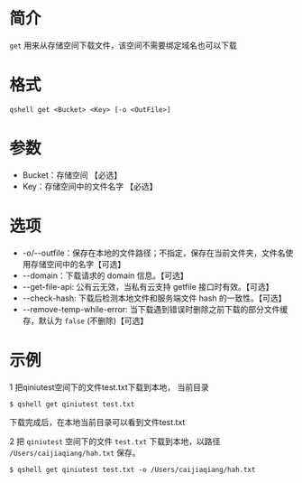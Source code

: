 # 简介
`get` 用来从存储空间下载文件，该空间不需要绑定域名也可以下载

# 格式
```
qshell get <Bucket> <Key> [-o <OutFile>]
``` 

# 参数
- Bucket：存储空间 【必选】
- Key：存储空间中的文件名字 【必选】

# 选项
- -o/--outfile：保存在本地的文件路径；不指定，保存在当前文件夹，文件名使用存储空间中的名字【可选】
- --domain：下载请求的 domain 信息。【可选】
- --get-file-api: 公有云无效，当私有云支持 getfile 接口时有效。【可选】
- --check-hash: 下载后检测本地文件和服务端文件 hash 的一致性。【可选】
- --remove-temp-while-error: 当下载遇到错误时删除之前下载的部分文件缓存，默认为 `false` (不删除)【可选】

# 示例
1 把qiniutest空间下的文件test.txt下载到本地， 当前目录
```
$ qshell get qiniutest test.txt
```
下载完成后，在本地当前目录可以看到文件test.txt

2 把 `qiniutest` 空间下的文件 `test.txt` 下载到本地，以路径 `/Users/caijiaqiang/hah.txt` 保存。
```
$ qshell get qiniutest test.txt -o /Users/caijiaqiang/hah.txt
```
